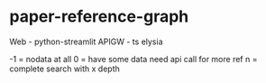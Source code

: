 # paper-reference-graph

Web - python-streamlit
APIGW - ts elysia

-1 = nodata at all
0 = have some data need api call for more ref
n = complete search with x depth
